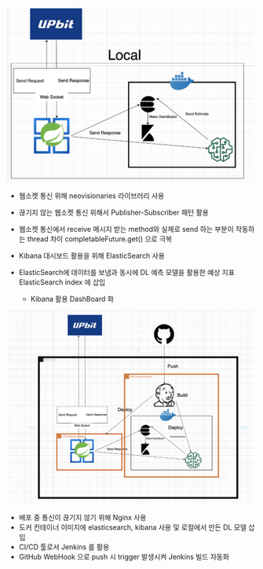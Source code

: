 ![cloud](./images/local.png)

- 웹소켓 통신 위해 neovisionaries 라이브러리 사용
- 끊기지 않는 웹소켓 통신 위해서 Publisher-Subscriber 패턴 활용
- 웹소켓 통신에서 receive 메시지 받는 method와 실제로 send 하는 부분이 작동하는 thread 차이 completableFuture.get() 으로 극복
- Kibana 대시보드 활용을 위해 ElasticSearch 사용
- ElasticSearch에 데이터를 보냄과 동시에 DL 예측 모델을 활용한 예상 지표 ElasticSearch index 에 삽입
    
    - Kibana 활용 DashBoard 화
  

![cloud](./images/cloud.png)

- 배포 중 통신이 끊기지 않기 위해 Nginx 사용
- 도커 컨테이너 이미지에 elasticsearch, kibana 사용 및 로컬에서 만든 DL 모델 삽입
- CI/CD 툴로서 Jenkins 를 활용
- GitHub WebHook 으로 push 시 trigger 발생시켜 Jenkins 빌드 자동화
